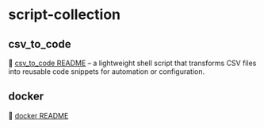 # script-collection

## csv_to_code
📄 [csv_to_code README](/csv_to_code/README.md) – a lightweight shell script that transforms CSV files into reusable code snippets for automation or configuration.

## docker
📄 [ docker README](/docker/README.md)
